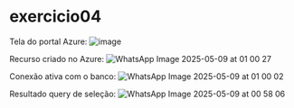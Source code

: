 # exercicio04

Tela do portal Azure:
![image](https://github.com/user-attachments/assets/6e431ead-3547-4fd3-99d9-5f22c2c5644f)

Recurso criado no Azure:
![WhatsApp Image 2025-05-09 at 01 00 27](https://github.com/user-attachments/assets/0d11f297-4bd1-4052-8bdc-c0d079b8682b)

Conexão ativa com o banco:
![WhatsApp Image 2025-05-09 at 01 00 02](https://github.com/user-attachments/assets/960072e8-37eb-475d-bb89-7561fecdfde2)

Resultado query de seleção:
![WhatsApp Image 2025-05-09 at 00 58 06](https://github.com/user-attachments/assets/2fdeadbf-9d16-47eb-a5cd-c0ca3ac44312)
